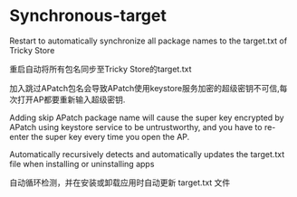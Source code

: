 # Synchronous-target
Restart to automatically synchronize all package names to the target.txt of Tricky Store

重启自动将所有包名同步至Tricky Store的target.txt

加入跳过APatch包名会导致APatch使用keystore服务加密的超级密钥不可信,每次打开AP都要重新输入超级密钥.

Adding skip APatch package name will cause the super key encrypted by APatch using keystore service to be untrustworthy, and you have to re-enter the super key every time you open the AP.

Automatically recursively detects and automatically updates the target.txt file when installing or uninstalling apps

自动循环检测，并在安装或卸载应用时自动更新 target.txt 文件
